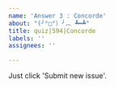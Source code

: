 ```yaml
---
name: 'Answer 3 : Concorde'
about: "(╯°□°）╯︵ ┻━┻"
title: quiz|594|Concorde
labels: ''
assignees: ''

---
```


Just click 'Submit new issue'.
